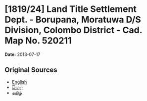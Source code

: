 # [1819/24] Land Title Settlement Dept. - Borupana, Moratuwa D/S Division, Colombo District - Cad. Map No. 520211

**Date:** 2013-07-17

## Original Sources

- [English](https://documents.gov.lk/view/extra-gazettes/2013/7/1819-24_E.pdf)
- [සිංහල](https://documents.gov.lk/view/extra-gazettes/2013/7/1819-24_S.pdf)
- [தமிழ்](https://documents.gov.lk/view/extra-gazettes/2013/7/1819-24_T.pdf)
